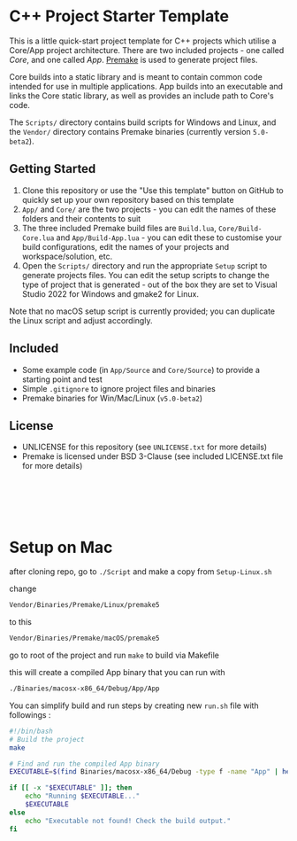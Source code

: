 # C++ Project Starter Template

This is a little quick-start project template for C++ projects which utilise a Core/App project architecture. There are two included projects - one called _Core_, and one called _App_. [Premake](https://github.com/premake/premake-core) is used to generate project files.

Core builds into a static library and is meant to contain common code intended for use in multiple applications. App builds into an executable and links the Core static library, as well as provides an include path to Core's code.

The `Scripts/` directory contains build scripts for Windows and Linux, and the `Vendor/` directory contains Premake binaries (currently version `5.0-beta2`).

## Getting Started
1. Clone this repository or use the "Use this template" button on GitHub to quickly set up your own repository based on this template
2. `App/` and `Core/` are the two projects - you can edit the names of these folders and their contents to suit
3. The three included Premake build files are `Build.lua`, `Core/Build-Core.lua` and `App/Build-App.lua` - you can edit these to customise your build configurations, edit the names of your projects and workspace/solution, etc.
4. Open the `Scripts/` directory and run the appropriate `Setup` script to generate projects files. You can edit the setup scripts to change the type of project that is generated - out of the box they are set to Visual Studio 2022 for Windows and gmake2 for Linux.

Note that no macOS setup script is currently provided; you can duplicate the Linux script and adjust accordingly.

## Included
- Some example code (in `App/Source` and `Core/Source`) to provide a starting point and test
- Simple `.gitignore` to ignore project files and binaries
- Premake binaries for Win/Mac/Linux (`v5.0-beta2`)

## License
- UNLICENSE for this repository (see `UNLICENSE.txt` for more details)
- Premake is licensed under BSD 3-Clause (see included LICENSE.txt file for more details)

<br>
<br>
<br>
<br>

# Setup on Mac
after cloning repo, go to `./Script` and make a copy from `Setup-Linux.sh` 

change
```bash
Vendor/Binaries/Premake/Linux/premake5
```
to this
```bash
Vendor/Binaries/Premake/macOS/premake5
```  

go to root of the project and run `make` to build via Makefile

this will create a compiled App binary that you can run with 

```bash
./Binaries/macosx-x86_64/Debug/App/App
```

You can simplify build and run steps by creating new `run.sh` file
with followings :

```bash
#!/bin/bash
# Build the project
make

# Find and run the compiled App binary
EXECUTABLE=$(find Binaries/macosx-x86_64/Debug -type f -name "App" | head -n 1)

if [[ -x "$EXECUTABLE" ]]; then
    echo "Running $EXECUTABLE..."
    $EXECUTABLE
else
    echo "Executable not found! Check the build output."
fi

```

